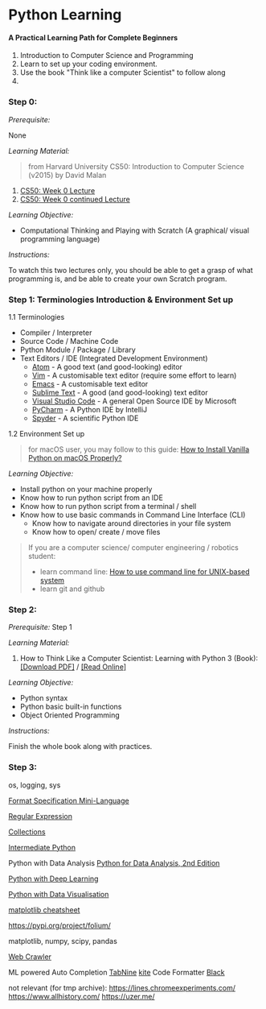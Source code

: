 # Python Learning
#### A Practical Learning Path for Complete Beginners  

1. Introduction to Computer Science and Programming
2. Learn to set up your coding environment.
3. Use the book "Think like a computer Scientist" to follow along
4.







### Step 0:
*Prerequisite:*

None

*Learning Material:*
> from Harvard University CS50: Introduction to Computer Science (v2015) by David Malan

1. [CS50: Week 0 Lecture](https://youtu.be/zFenJJtAEzE)
2. [CS50: Week 0 continued Lecture](https://youtu.be/UuFWYOnHwGM)


*Learning Objective:*

- Computational Thinking and Playing with Scratch (A graphical/ visual programming language)

*Instructions:*

To watch this two lectures only, you should be able to get a grasp of what programming is, and be able to create your own Scratch program.

### Step 1: Terminologies Introduction & Environment Set up
1.1 Terminologies

- Compiler / Interpreter
- Source Code / Machine Code
- Python Module / Package / Library
- Text Editors / IDE (Integrated Development Environment)
    - [Atom](https://atom.io) - A good text (and good-looking) editor
    - [Vim](https://www.vim.org/download.php) - A customisable text editor (require some effort to learn)
    - [Emacs](https://www.gnu.org/software/emacs/) - A customisable text editor
    - [Sublime Text](http://www.sublimetext.com) - A good (and good-looking) text editor
    - [Visual Studio Code](https://code.visualstudio.com) - A general Open Source IDE by Microsoft
    - [PyCharm](https://www.jetbrains.com/pycharm/) - A Python IDE by IntelliJ
    - [Spyder](https://www.spyder-ide.org) - A scientific Python IDE

1.2 Environment Set up
> for macOS user, you may follow to this guide: [How to Install Vanilla Python on macOS Properly?](install-python.md)

*Learning Objective:*

- Install python on your machine properly
- Know how to run python script from an IDE
- Know how to run python script from a terminal / shell
- Know how to use basic commands in Command Line Interface (CLI)
    - Know how to navigate around directories in your file system
    - Know how to open/ create / move files



>If you are a computer science/ computer engineering / robotics student:
>
>- learn command line: [How to use command line for UNIX-based system](https://www.taniarascia.com/how-to-use-the-command-line-for-apple-macos-and-linux/)
>- learn git and github

### Step 2:
*Prerequisite:* Step 1

*Learning Material:*

1. How to Think Like a Computer Scientist: Learning with Python 3 (Book):
[[Download PDF]](https://buildmedia.readthedocs.org/media/pdf/howtothink/latest/howtothink.pdf) / [[Read Online]](http://openbookproject.net/thinkcs/python/english3e/)

*Learning Objective:*

- Python syntax
- Python basic built-in functions
- Object Oriented Programming

*Instructions:*

Finish the whole book along with practices.


### Step 3:
os, logging, sys


[Format Specification Mini-Language](https://docs.python.org/3.7/library/string.html#format-specification-mini-language)


[Regular Expression](https://docs.python.org/3/library/re.html)


[Collections](https://docs.python.org/3.7/library/collections.html)


[Intermediate Python](https://github.com/yasoob/intermediatePython)


Python with Data Analysis
[Python for Data Analysis, 2nd Edition](https://learning.oreilly.com/library/view/python-for-data/9781491957653/)


[Python with Deep Learning]()

[Python with Data Visualisation]()

[matplotlib cheatsheet](https://github.com/rougier/matplotlib-cheatsheet)

https://pypi.org/project/folium/


matplotlib, numpy, scipy, pandas


[Web Crawler](http://aosabook.org/en/500L/a-web-crawler-with-asyncio-coroutines.html)


ML powered Auto Completion
[TabNine](https://tabnine.com/)
[kite](https://kite.com/)
Code Formatter
[Black](https://black.readthedocs.io/en/stable/)




not relevant (for tmp archive):
https://lines.chromeexperiments.com/
https://www.allhistory.com/
https://uzer.me/
